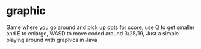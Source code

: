 # graphic
Game where you go around and pick up dots for score, use Q to get smaller and E to enlarge, WASD to move
coded around 3/25/19,
Just a simple playing around with graphics in Java
